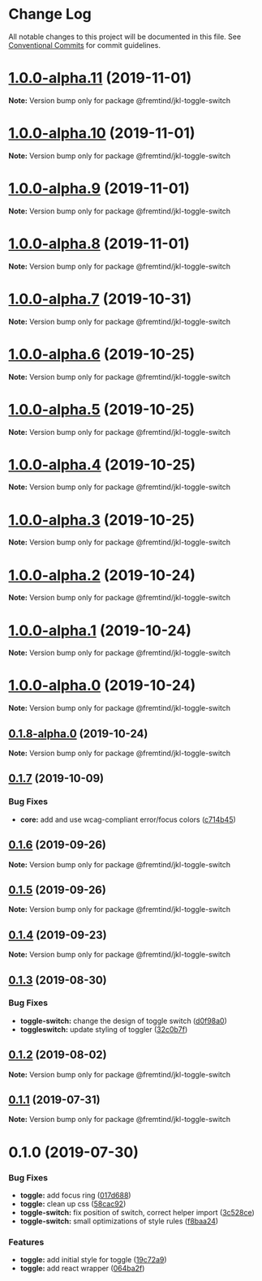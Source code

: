 # Change Log

All notable changes to this project will be documented in this file.
See [Conventional Commits](https://conventionalcommits.org) for commit guidelines.

# [1.0.0-alpha.11](https://github.com/fremtind/jokul/compare/@fremtind/jkl-toggle-switch@1.0.0-alpha.10...@fremtind/jkl-toggle-switch@1.0.0-alpha.11) (2019-11-01)

**Note:** Version bump only for package @fremtind/jkl-toggle-switch





# [1.0.0-alpha.10](https://github.com/fremtind/jokul/compare/@fremtind/jkl-toggle-switch@0.1.7...@fremtind/jkl-toggle-switch@1.0.0-alpha.10) (2019-11-01)

**Note:** Version bump only for package @fremtind/jkl-toggle-switch





# [1.0.0-alpha.9](https://github.com/fremtind/jokul/compare/@fremtind/jkl-toggle-switch@1.0.0-alpha.8...@fremtind/jkl-toggle-switch@1.0.0-alpha.9) (2019-11-01)

**Note:** Version bump only for package @fremtind/jkl-toggle-switch





# [1.0.0-alpha.8](https://github.com/fremtind/jokul/compare/@fremtind/jkl-toggle-switch@1.0.0-alpha.7...@fremtind/jkl-toggle-switch@1.0.0-alpha.8) (2019-11-01)

**Note:** Version bump only for package @fremtind/jkl-toggle-switch





# [1.0.0-alpha.7](https://github.com/fremtind/jokul/compare/@fremtind/jkl-toggle-switch@1.0.0-alpha.6...@fremtind/jkl-toggle-switch@1.0.0-alpha.7) (2019-10-31)

**Note:** Version bump only for package @fremtind/jkl-toggle-switch





# [1.0.0-alpha.6](https://github.com/fremtind/jokul/compare/@fremtind/jkl-toggle-switch@1.0.0-alpha.5...@fremtind/jkl-toggle-switch@1.0.0-alpha.6) (2019-10-25)

**Note:** Version bump only for package @fremtind/jkl-toggle-switch





# [1.0.0-alpha.5](https://github.com/fremtind/jokul/compare/@fremtind/jkl-toggle-switch@1.0.0-alpha.4...@fremtind/jkl-toggle-switch@1.0.0-alpha.5) (2019-10-25)

**Note:** Version bump only for package @fremtind/jkl-toggle-switch





# [1.0.0-alpha.4](https://github.com/fremtind/jokul/compare/@fremtind/jkl-toggle-switch@1.0.0-alpha.3...@fremtind/jkl-toggle-switch@1.0.0-alpha.4) (2019-10-25)

**Note:** Version bump only for package @fremtind/jkl-toggle-switch





# [1.0.0-alpha.3](https://github.com/fremtind/jokul/compare/@fremtind/jkl-toggle-switch@1.0.0-alpha.2...@fremtind/jkl-toggle-switch@1.0.0-alpha.3) (2019-10-25)

**Note:** Version bump only for package @fremtind/jkl-toggle-switch





# [1.0.0-alpha.2](https://github.com/fremtind/jokul/compare/@fremtind/jkl-toggle-switch@1.0.0-alpha.1...@fremtind/jkl-toggle-switch@1.0.0-alpha.2) (2019-10-24)

**Note:** Version bump only for package @fremtind/jkl-toggle-switch





# [1.0.0-alpha.1](https://github.com/fremtind/jokul/compare/@fremtind/jkl-toggle-switch@1.0.0-alpha.0...@fremtind/jkl-toggle-switch@1.0.0-alpha.1) (2019-10-24)

**Note:** Version bump only for package @fremtind/jkl-toggle-switch





# [1.0.0-alpha.0](https://github.com/fremtind/jokul/compare/@fremtind/jkl-toggle-switch@0.1.8-alpha.0...@fremtind/jkl-toggle-switch@1.0.0-alpha.0) (2019-10-24)

**Note:** Version bump only for package @fremtind/jkl-toggle-switch





## [0.1.8-alpha.0](https://github.com/fremtind/jokul/compare/@fremtind/jkl-toggle-switch@0.1.7...@fremtind/jkl-toggle-switch@0.1.8-alpha.0) (2019-10-24)

**Note:** Version bump only for package @fremtind/jkl-toggle-switch





## [0.1.7](https://github.com/fremtind/jokul/compare/@fremtind/jkl-toggle-switch@0.1.6...@fremtind/jkl-toggle-switch@0.1.7) (2019-10-09)


### Bug Fixes

* **core:** add and use wcag-compliant error/focus colors ([c714b45](https://github.com/fremtind/jokul/commit/c714b45))





## [0.1.6](https://github.com/fremtind/jokul/compare/@fremtind/jkl-toggle-switch@0.1.5...@fremtind/jkl-toggle-switch@0.1.6) (2019-09-26)

**Note:** Version bump only for package @fremtind/jkl-toggle-switch





## [0.1.5](https://github.com/fremtind/jokul/compare/@fremtind/jkl-toggle-switch@0.1.4...@fremtind/jkl-toggle-switch@0.1.5) (2019-09-26)

**Note:** Version bump only for package @fremtind/jkl-toggle-switch





## [0.1.4](https://github.com/fremtind/jokul/compare/@fremtind/jkl-toggle-switch@0.1.3...@fremtind/jkl-toggle-switch@0.1.4) (2019-09-23)

**Note:** Version bump only for package @fremtind/jkl-toggle-switch





## [0.1.3](https://github.com/fremtind/jokul/compare/@fremtind/jkl-toggle-switch@0.1.2...@fremtind/jkl-toggle-switch@0.1.3) (2019-08-30)


### Bug Fixes

* **toggle-switch:** change the design of toggle switch ([d0f98a0](https://github.com/fremtind/jokul/commit/d0f98a0))
* **toggleswitch:** update styling of toggler ([32c0b7f](https://github.com/fremtind/jokul/commit/32c0b7f))





## [0.1.2](https://github.com/fremtind/jokul/compare/@fremtind/jkl-toggle-switch@0.1.1...@fremtind/jkl-toggle-switch@0.1.2) (2019-08-02)

**Note:** Version bump only for package @fremtind/jkl-toggle-switch





## [0.1.1](https://github.com/fremtind/jokul/compare/@fremtind/jkl-toggle-switch@0.1.0...@fremtind/jkl-toggle-switch@0.1.1) (2019-07-31)

**Note:** Version bump only for package @fremtind/jkl-toggle-switch





# 0.1.0 (2019-07-30)


### Bug Fixes

* **toggle:** add focus ring ([017d688](https://github.com/fremtind/jokul/commit/017d688))
* **toggle:** clean up css ([58cac92](https://github.com/fremtind/jokul/commit/58cac92))
* **toggle-switch:** fix position of switch, correct helper import ([3c528ce](https://github.com/fremtind/jokul/commit/3c528ce))
* **toggle-switch:** small optimizations of style rules ([f8baa24](https://github.com/fremtind/jokul/commit/f8baa24))


### Features

* **toggle:** add initial style for toggle ([19c72a9](https://github.com/fremtind/jokul/commit/19c72a9))
* **toggle:** add react wrapper ([064ba2f](https://github.com/fremtind/jokul/commit/064ba2f))
